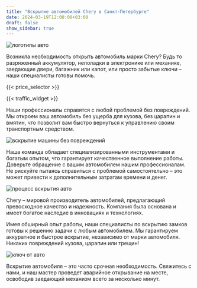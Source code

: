 ```yaml
---
title: "Вскрытие автомобилей Chery в Санкт-Петербурге"
date: 2024-03-19T12:00:00+03:00
draft: false
show_sidebar: true
---
```


![логотипы авто](car_logo.jpg)

Возникла необходимость открыть автомобиль марки Chery? Будь то разряженный аккумулятор, неполадки в электронике или механике, заедающие двери, багажник или капот, или просто забытые ключи – наши специалисты готовы помочь.

{{< price_selector >}}

{{< traffic_widget >}}

Наши профессионалы справятся с любой проблемой без повреждений. Мы откроем ваш автомобиль без ущерба для кузова, без царапин и вмятин, что позволит вам быстро вернуться к управлению своим транспортным средством.

![вскрытие машины без повреждений](car.jpg)

Наша команда обладает специализированными инструментами и богатым опытом, что гарантирует качественное выполнение работы. Доверьте обращение с вашим автомобилем нашим профессионалам. Не рискуйте пытаясь справиться с проблемой самостоятельно – это может привести к дополнительным затратам времени и денег.

![процесс вскрытия авто](car_open.jpg)

Chery – мировой производитель автомобилей, предлагающий превосходное качество и надежность. Компания была основана и имеет богатое наследие в инновациях и технологиях.

Имея обширный опыт работы, наши специалисты по вскрытию замков готовы к решению задачи с любым автомобилем. Мы гарантируем аккуратное и быстрое вскрытие, независимо от марки автомобиля. Никаких повреждений кузова, царапин или трещин!

![ключ от авто](car_key.jpg)

Вскрытие автомобиля – это часто срочная необходимость. Свяжитесь с нами, и наш мастер проведет аварийное открывание на месте, освободив заедающий механизм всего за несколько минут.